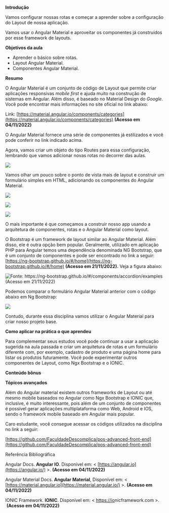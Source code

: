 **Introdução**

Vamos configurar nossas rotas e começar a aprender sobre a configuração do Layout de nossa aplicação.

Vamos usar o Angular Material e aproveitar os componentes já construídos por esse framework de layouts.

**Objetivos da aula**

-   Aprender o básico sobre rotas.
-   Layout Angular Material.
-   Componentes Angular Material.

**Resumo**

O Angular Material é um conjunto de código de Layout que permite criar aplicações responsivas _mobile first_ e ajuda muito na construção de sistemas em Angular. Além disso, é baseado no Material Design do _Google_. Você pode encontrar mais informações no site oficial no link abaixo:

Link: [https://material.angular.io/components/categories](https://material.angular.io/components/categories) **(Acesso em 04/11/2022)**

O Angular Material fornece uma série de componentes já estilizados e você pode conferir no link indicado acima.

Agora, vamos criar um objeto do tipo Routes para essa configuração, lembrando que vamos adicionar novas rotas no decorrer das aulas.

![](https://paperx-dex-assets.s3.sa-east-1.amazonaws.com/images/1671815218423-rY7VyknhCA.png)

Vamos olhar um pouco sobre o ponto de vista mais de layout e construir um formulário simples em HTML, adicionando os componentes do Angular Material.

![](https://paperx-dex-assets.s3.sa-east-1.amazonaws.com/images/1671815311835-RDNYV5hTl1.png)

![](https://paperx-dex-assets.s3.sa-east-1.amazonaws.com/images/1671815340034-C7J22EO4Bz.png)

![](https://paperx-dex-assets.s3.sa-east-1.amazonaws.com/images/1671815360811-1HN5D2iDDa.png)

O mais importante é que começamos a construir nosso app usando a arquitetura de componentes, rotas e o Angular Material como layout.

O Bootstrap é um framework de layout similar ao Angular Material. Além disso, ele é outra opção bem popular. Geralmente, utilizado em aplicação PHP para Angular temos uma dependência denominada NG Bootstrap, que é um conjunto de componentes e pode ser encontrado no link a seguir: [https://ng-bootstrap.github.io/#/home](https://ng-bootstrap.github.io/#/home) **(Acesso em 21/11/2022).** Veja a figura abaixo:

![Fonte: https://ng-bootstrap.github.io/#/components/accordion/examples (Acesso em 21/11/2022)](https://paperx-dex-assets.s3.sa-east-1.amazonaws.com/images/1671815385046-2xZZVpYKDz.png "Fonte: https://ng-bootstrap.github.io/#/components/accordion/examples (Acesso em 21/11/2022)")

Podemos comparar o formulário Angular Material anterior com o código abaixo em Ng Bootstrap:

![](https://paperx-dex-assets.s3.sa-east-1.amazonaws.com/images/1671815452538-2WfIuiyEKN.png)

Contudo, durante essa disciplina vamos utilizar o Angular Material para criar nosso projeto base.

**Como aplicar na prática o que aprendeu**

Para complementar seus estudos você pode continuar a usar a aplicação sugerida na aula passada e criar um arquitetura de rotas e um formulário diferente com, por exemplo, cadastro de produto e uma página home para listar os produtos futuramente. Você pode experimentar outros componentes de Layout, como Ngx Bootstrap e o IONIC.

**Conteúdo bônus**

**Tópicos avançados**

Além do Angular material existem outros frameworks de Layout ou até mesmo mobile baseados no Angular como Ngx Bootstrap e IONIC que, inclusive, é muito interessante, pois além de um conjunto de componentes é possível gerar aplicações multiplataforma como Web, Android e IOS, sendo o framework mobile baseado em Angular mais popular.

Caro estudante, você consegue acessar os códigos utilizados na disciplina no link a seguir:

[https://github.com/FaculdadeDescomplica/pos-advanced-front-end](https://github.com/FaculdadeDescomplica/pos-advanced-front-end)

Referência Bibliográfica

Angular Docs. **Angular IO**. Disponível em: < [https://angular.io](https://angular.io/) >. **(Acesso em 04/11/2022)**

Angular Material Docs. **Angular Material**, Disponível em: < [https://material.angular.io](https://material.angular.io/) >. **(Acesso em 04/11/2022)**

IONIC Framework. **IONIC**. Disponível em: < [https://io](https://io/)nicframework.com >.  **(Acesso em 04/11/2022)**